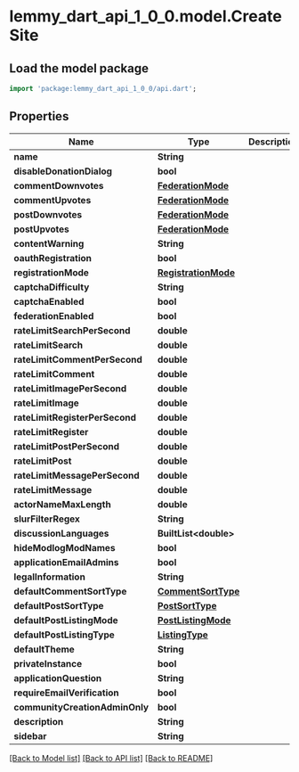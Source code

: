 # lemmy_dart_api_1_0_0.model.CreateSite

## Load the model package
```dart
import 'package:lemmy_dart_api_1_0_0/api.dart';
```

## Properties
Name | Type | Description | Notes
------------ | ------------- | ------------- | -------------
**name** | **String** |  | 
**disableDonationDialog** | **bool** |  | [optional] 
**commentDownvotes** | [**FederationMode**](FederationMode.md) |  | [optional] 
**commentUpvotes** | [**FederationMode**](FederationMode.md) |  | [optional] 
**postDownvotes** | [**FederationMode**](FederationMode.md) |  | [optional] 
**postUpvotes** | [**FederationMode**](FederationMode.md) |  | [optional] 
**contentWarning** | **String** |  | [optional] 
**oauthRegistration** | **bool** |  | [optional] 
**registrationMode** | [**RegistrationMode**](RegistrationMode.md) |  | [optional] 
**captchaDifficulty** | **String** |  | [optional] 
**captchaEnabled** | **bool** |  | [optional] 
**federationEnabled** | **bool** |  | [optional] 
**rateLimitSearchPerSecond** | **double** |  | [optional] 
**rateLimitSearch** | **double** |  | [optional] 
**rateLimitCommentPerSecond** | **double** |  | [optional] 
**rateLimitComment** | **double** |  | [optional] 
**rateLimitImagePerSecond** | **double** |  | [optional] 
**rateLimitImage** | **double** |  | [optional] 
**rateLimitRegisterPerSecond** | **double** |  | [optional] 
**rateLimitRegister** | **double** |  | [optional] 
**rateLimitPostPerSecond** | **double** |  | [optional] 
**rateLimitPost** | **double** |  | [optional] 
**rateLimitMessagePerSecond** | **double** |  | [optional] 
**rateLimitMessage** | **double** |  | [optional] 
**actorNameMaxLength** | **double** |  | [optional] 
**slurFilterRegex** | **String** |  | [optional] 
**discussionLanguages** | **BuiltList&lt;double&gt;** |  | [optional] 
**hideModlogModNames** | **bool** |  | [optional] 
**applicationEmailAdmins** | **bool** |  | [optional] 
**legalInformation** | **String** |  | [optional] 
**defaultCommentSortType** | [**CommentSortType**](CommentSortType.md) |  | [optional] 
**defaultPostSortType** | [**PostSortType**](PostSortType.md) |  | [optional] 
**defaultPostListingMode** | [**PostListingMode**](PostListingMode.md) |  | [optional] 
**defaultPostListingType** | [**ListingType**](ListingType.md) |  | [optional] 
**defaultTheme** | **String** |  | [optional] 
**privateInstance** | **bool** |  | [optional] 
**applicationQuestion** | **String** |  | [optional] 
**requireEmailVerification** | **bool** |  | [optional] 
**communityCreationAdminOnly** | **bool** |  | [optional] 
**description** | **String** |  | [optional] 
**sidebar** | **String** |  | [optional] 

[[Back to Model list]](../README.md#documentation-for-models) [[Back to API list]](../README.md#documentation-for-api-endpoints) [[Back to README]](../README.md)


